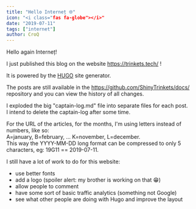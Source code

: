 ```yaml
---
title: "Hello Interneț 🌐"
icon: "<i class="fas fa-globe"></i>"
date: "2019-07-11"
tags: ["internet"]
author: CroQ
---
```


Hello again Interneț!

I just published this blog on the website https://trinkets.tech/ !

It is powered by the [HUGO](https://gohugo.io/) site generator.

The posts are still available in the https://github.com/ShinyTrinkets/docs/ repository and you can view the history of all changes.

I exploded the big "captain-log.md" file into separate files for each post.<br/>
I intend to delete the captain-log after some time.

For the URL of the articles, for the months, I'm using letters instead of numbers, like so:<br/>
A=january, B=february, ... K=november, L=december.<br/>
This way the YYYY-MM-DD long format can be compressed to only 5 characters, eg: 19G11 == 2019-07-11.


I still have a lot of work to do for this website:

* use better fonts
* add a logo (spoiler alert: my brother is working on that 😁)
* allow people to comment
* have some sort of basic traffic analytics (something not Google)
* see what other people are doing with Hugo and improve the layout
